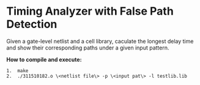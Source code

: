 # Timing Analyzer with False Path Detection
Given a gate-level netlist and a cell library, caculate the longest delay time and show their corresponding paths under a given input pattern.


**How to compile and execute:**

    1.  make  
    2.  ./311510182.o \<netlist file\> -p \<input pat\> -l testlib.lib  
